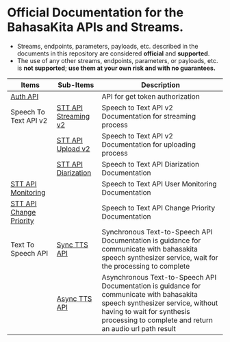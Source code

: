 # Official Documentation for the BahasaKita APIs and Streams.

* Streams, endpoints, parameters, payloads, etc. described in the documents in this repository are considered **official** and **supported**.
* The use of any other streams, endpoints, parameters, or payloads, etc. is **not supported**; **use them at your own risk and with no guarantees.**


Items       | Sub-Items | Description |
------------        |------------ | ------------ |
[Auth API](./docs/Auth-API.md)       | | API for get token authorization |
 Speech To Text API v2        |[STT API Streaming v2](./docs/STT-API-Stream-V2.md) | Speech to Text API v2 Documentation for streaming process |
 |      |[STT API Upload v2](./docs/STT-API-Upload-Transcription.md) | Speech to Text API v2 Documentation for uploading process |
 |      |[STT API Diarization](./docs/STT-API-Upload-Diarization.md) | Speech to Text API Diarization Documentation |
 [STT API Monitoring](./docs/STT-API-Monitoring.md) | | Speech to Text API User Monitoring Documentation |
 [STT API Change Priority](./docs/STT-API-Change-Priority.md) | | Speech to Text API Change Priority Documentation |
 Text To Speech API        |[Sync TTS API ](./docs/TTS-API-Sync.md) |Synchronous Text-to-Speech API Documentation is guidance for communicate with bahasakita speech synthesizer service, wait for the processing to complete |
 |      |[Async TTS API](./docs/TTS-API-Async.md) | Asynchronous Text-to-Speech API Documentation is guidance for communicate with bahasakita speech synthesizer service, without having to wait for synthesis processing to complete and return an audio url path result |